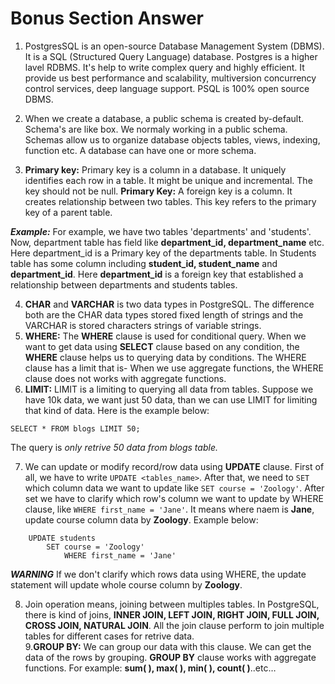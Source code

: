# Bonus Section Answer

1. PostgresSQL is an open-source Database Management System (DBMS). It is a SQL (Structured Query Language) database. Postgres is a higher lavel RDBMS. It's help to write complex query and highly efficient. It provide us best performance and scalability, multiversion concurrency control services, deep language support. PSQL is 100% open source DBMS.
   
2. When we create a database, a public schema is created by-default. Schema's are like box. We normaly working in a public schema.
Schemas allow us to organize database objects tables, views, indexing, function etc. A database can have one or more schema.

3. **Primary key:** Primary key is a column in a database. It uniquely identifies each row in a table. It might be unique and incremental. The key should not be null. 
**Primary Key:** A foreign key is a column. It creates relationship between two tables. This key refers to the primary key of a parent table.

***Example:*** For example, we have two tables 'departments' and 'students'. Now, department table has field like **department_id, department_name** etc. Here department_id is a Primary key of the departments table.
In Students table has some column including **student_id, student_name** and **department_id**. Here **department_id** is a foreign key that established a relationship between departments and students tables.

4. **CHAR** and **VARCHAR** is two data types in PostgreSQL. The difference both are the CHAR data types stored fixed length of strings and the VARCHAR is stored characters strings of variable strings.
5. **WHERE:** The **WHERE** clause is used for conditional query. When we want to get data using **SELECT** clause based on any condition, the **WHERE** clause helps us to querying data by conditions. The WHERE clause has a limit that is- When we use aggregate functions, the WHERE clause does not works with aggregate functions.
6. **LIMIT:** LIMIT is a limiting to querying all data from tables. Suppose we have 10k data, we want just 50 data, than we can use LIMIT for limiting that kind of data. Here is the example below: <br/>
```
SELECT * FROM blogs LIMIT 50;
```
The query is *only retrive 50 data from blogs table.*

7. We can update or modify record/row data using **UPDATE** clause. First of all, we have to write `UPDATE <tables_name>`. After that, we need to `SET` which column data we want to update like `SET course = 'Zoology'`. After set we have to clarify which row's column we want to update by WHERE clause, like `WHERE first_name = 'Jane'`. It means where naem is **Jane**, update course column data by **Zoology**. Example below:
```
    UPDATE students
        SET course = 'Zoology'
            WHERE first_name = 'Jane'
```

***WARNING*** If we don't clarify which rows data using WHERE, the update statement will update whole course column by **Zoology**.

8. Join operation means, joining between multiples tables. In PostgreSQL, there is kind of joins, **INNER JOIN, LEFT JOIN, RIGHT JOIN, FULL JOIN, CROSS JOIN, NATURAL JOIN**. All the join clause perform to join multiple tables for different cases for retrive data.<br/>
9.**GROUP BY:** We can group our data with this clause. We can get the data of the rows by grouping. **GROUP BY** clause works with aggregate functions. For example: **sum( ), max( ), min( ), count( )**..etc…